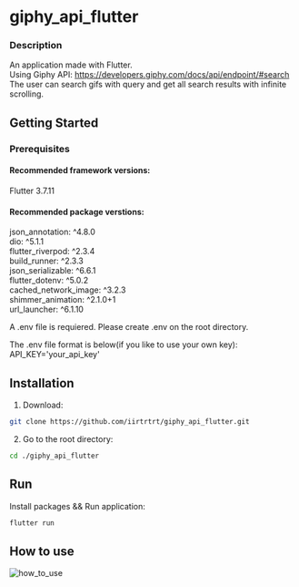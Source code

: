 # giphy_api_flutter

### Description

An application made with Flutter.<br>
Using Giphy API: https://developers.giphy.com/docs/api/endpoint/#search<br>
The user can search gifs with query and get all search results with infinite scrolling.<br>


## Getting Started

### Prerequisites

#### Recommended framework versions:
Flutter 3.7.11

#### Recommended package verstions:
json_annotation: ^4.8.0<br>
dio: ^5.1.1<br>
flutter_riverpod: ^2.3.4<br>
build_runner: ^2.3.3<br>
json_serializable: ^6.6.1<br>
flutter_dotenv: ^5.0.2<br>
cached_network_image: ^3.2.3<br>
shimmer_animation: ^2.1.0+1<br>
url_launcher: ^6.1.10<br>

A .env file is requiered.
Please create .env on the root directory.

The .env file format is below(if you like to use your own key):<br>
API_KEY='your_api_key'<br>

## Installation

1. Download:

```sh
git clone https://github.com/iirtrtrt/giphy_api_flutter.git
```

2. Go to the root directory:

```sh
cd ./giphy_api_flutter
```

## Run

Install packages && Run application:

```sh
flutter run
```

## How to use
![how_to_use](https://user-images.githubusercontent.com/69069300/232326629-963fe77e-6981-47d4-a535-9e6779d4574d.png)

